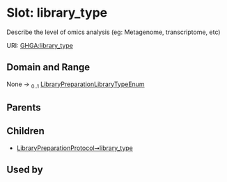 
# Slot: library_type


Describe the level of omics analysis (eg: Metagenome, transcriptome, etc)

URI: [GHGA:library_type](https://w3id.org/GHGA/library_type)


## Domain and Range

None &#8594;  <sub>0..1</sub> [LibraryPreparationLibraryTypeEnum](LibraryPreparationLibraryTypeEnum.md)

## Parents


## Children

 *  [LibraryPreparationProtocol➞library_type](LibraryPreparationProtocol_library_type.md)

## Used by

